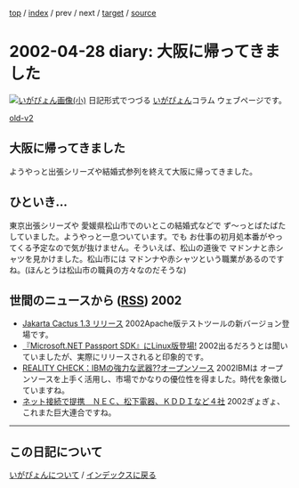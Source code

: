 [top](https://igapyon.github.io/diary/) 
 / [index](https://igapyon.github.io/diary/2002/index.html) 
 / prev 
 / next 
 / [target](https://igapyon.github.io/diary/2002/ig020428.html) 
 / [source](https://github.com/igapyon/diary/blob/gh-pages/2002/ig020428.html.src.md) 

2002-04-28 diary: 大阪に帰ってきました
=====================================================================================================
[![いがぴょん画像(小)](https://igapyon.github.io/diary/images/iga200306s.jpg "いがぴょん")](https://igapyon.github.io/diary/memo/memoigapyon.html) 日記形式でつづる [いがぴょん](https://igapyon.github.io/diary/memo/memoigapyon.html)コラム ウェブページです。

[old-v2](ig020428-orig.html)

## 大阪に帰ってきました

ようやっと出張シリーズや結婚式参列を終えて大阪に帰ってきました。


## ひといき…

東京出張シリーズや 愛媛県松山市でのいとこの結婚式などで ず～っとばたばたしていました。ようやっと一息ついています。でも お仕事の初月処本番がやってくる予定なので気が抜けません。そういえば、松山の道後で マドンナと赤シャツを見かけました。松山市には マドンナや赤シャツという職業があるのですね。(ほんとうは松山市の職員の方々なのだそうな)

## 世間のニュースから ([RSS](ig020428-news.xml)) 2002

* [Jakarta Cactus 1.3 リリース](http://jakarta.apache.org/cactus/)  2002Apache版テストツールの新バージョン登場です。
* [『Microsoft.NET Passport SDK』にLinux版登場!](http://linux.ascii24.com/linux/news/today/2002/04/26/635481-000.html)  2002出るだろうとは聞いていましたが、実際にリリースされると印象的です。
* [REALITY CHECK：IBMの強力な武器??オープンソース](http://www.zdnet.co.jp/enterprise/0204/19/02041988.html)  2002IBMは オープンソースを上手く活用し、市場でかなりの優位性を得ました。時代を象徴していますね。
* [ネット接続で提携　ＮＥＣ、松下電器、ＫＤＤＩなど４社](http://www.asahi.com/business/update/0422/006.html?2002)  2002ぎょぎょ、これまた巨大連合ですね。


----------------------------------------------------------------------------------------------------

## この日記について
[いがぴょんについて](https://igapyon.github.io/diary/memo/memoigapyon.html) / [インデックスに戻る](https://igapyon.github.io/diary/idxall.html)
